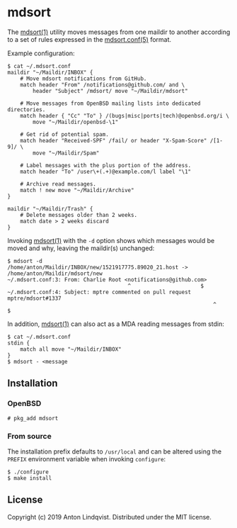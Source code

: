 # mdsort

The
[mdsort(1)][mdsort]
utility moves messages from one maildir to another according to a set of rules
expressed in the
[mdsort.conf(5)][mdsort.conf]
format.

Example configuration:

```
$ cat ~/.mdsort.conf
maildir "~/Maildir/INBOX" {
	# Move mdsort notifications from GitHub.
	match header "From" /notifications@github.com/ and \
		header "Subject" /mdsort/ move "~/Maildir/mdsort"

	# Move messages from OpenBSD mailing lists into dedicated directories.
	match header { "Cc" "To" } /(bugs|misc|ports|tech)@openbsd.org/i \
		move "~/Maildir/openbsd-\1"

	# Get rid of potential spam.
	match header "Received-SPF" /fail/ or header "X-Spam-Score" /[1-9]/ \
		move "~/Maildir/Spam"

	# Label messages with the plus portion of the address.
	match header "To" /user\+(.+)@example.com/l label "\1"

	# Archive read messages.
	match ! new move "~/Maildir/Archive"
}

maildir "~/Maildir/Trash" {
	# Delete messages older than 2 weeks.
	match date > 2 weeks discard
}
```

Invoking
[mdsort(1)][mdsort]
with the `-d` option shows which messages would be moved and why, leaving the
maildir(s) unchanged:

```
$ mdsort -d
/home/anton/Maildir/INBOX/new/1521917775.89020_21.host -> /home/anton/Maildir/mdsort/new
~/.mdsort.conf:3: From: Charlie Root <notifications@github.com>
                                      ^                      $
~/.mdsort.conf:4: Subject: mptre commented on pull request mptre/mdsort#1337
                                                                 ^    $
```

In addition,
[mdsort(1)][mdsort]
can also act as a MDA reading messages from stdin:

```
$ cat ~/.mdsort.conf
stdin {
	match all move "~/Maildir/INBOX"
}
$ mdsort - <message
```

## Installation

### OpenBSD

```
# pkg_add mdsort
```

### From source

The installation prefix defaults to `/usr/local` and can be altered using the
`PREFIX` environment variable when invoking `configure`:

```
$ ./configure
$ make install
```

## License

Copyright (c) 2019 Anton Lindqvist.
Distributed under the MIT license.

[mdsort]: https://www.basename.se/mdsort/
[mdsort.conf]: https://www.basename.se/mdsort/mdsort.conf.5.html
